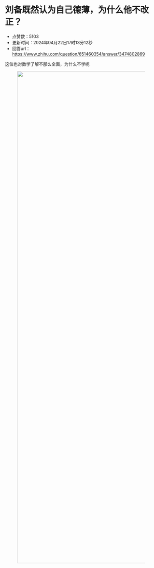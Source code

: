# 刘备既然认为自己德薄，为什么他不改正？
- 点赞数：5103
- 更新时间：2024年04月22日17时13分12秒
- 回答url：https://www.zhihu.com/question/651460354/answer/3474802869
<body>
 <p data-pid="h421VLZa">这位也对数学了解不那么全面，为什么不学呢</p>
 <figure data-size="normal">
  <img src="https://pica.zhimg.com/50/v2-28ab4b7beb397893a334c509df13ebc5_720w.jpg?source=1940ef5c" data-rawwidth="1623" data-rawheight="1276" data-size="normal" data-original-token="v2-140f9dc56e2dc6ca4022ef4579adc62e" data-default-watermark-src="https://picx.zhimg.com/50/v2-1ae6105a2d77b439dad41b2e5af5bb58_720w.jpg?source=1940ef5c" class="origin_image zh-lightbox-thumb" width="1623" data-original="https://picx.zhimg.com/v2-28ab4b7beb397893a334c509df13ebc5_r.jpg?source=1940ef5c">
 </figure>
 <p></p>
</body>